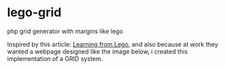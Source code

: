 # lego-grid
php grid generator with margins like lego

Inspired by this article: [Learning from Lego](https://alistapart.com/article/learning-from-lego-a-step-forward-in-modular-web-design), and also because at work they wanted a webpage designed like the image below, i created this implementation of a GRID system. 


